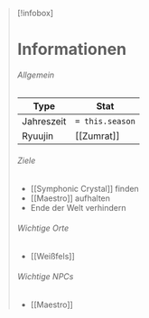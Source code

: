 > [!infobox]
> # **Informationen**
> ###### Allgemein
> | Type |  Stat |
> |---|---|
> | Jahreszeit | `= this.season` |
> | Ryuujin | [[Zumrat]] |
> ###### Ziele
> - [[Symphonic Crystal]] finden
> - [[Maestro]] aufhalten
> - Ende der Welt verhindern
> ###### Wichtige Orte
> - [[Weißfels]]
> ###### Wichtige NPCs
> - [[Maestro]]
